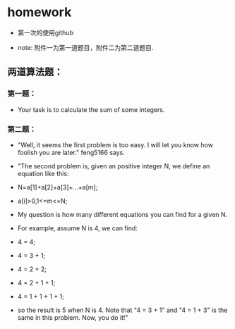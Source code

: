 # homework
- 第一次的使用github

- note: 附件一为第一道题目，附件二为第二道题目.

## 两道算法题：
### 第一题：
- Your task is to calculate the sum of some integers.

### 第二题：
- "Well, it seems the first problem is too easy. I will let you know how foolish you are later." feng5166 says.

- "The second problem is, given an positive integer N, we define an equation like this:
-   N=a[1]+a[2]+a[3]+...+a[m];
-   a[i]>0,1<=m<=N;
- My question is how many different equations you can find for a given N.
- For example, assume N is 4, we can find:
-   4 = 4;
-   4 = 3 + 1;
-   4 = 2 + 2;
-   4 = 2 + 1 + 1;
-   4 = 1 + 1 + 1 + 1;
- so the result is 5 when N is 4. Note that "4 = 3 + 1" and "4 = 1 + 3" is the same in this problem. Now, you do it!"
